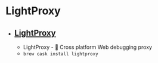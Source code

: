 # LightProxy
- [LightProxy](https://alibaba.github.io/lightproxy/)
  - 
  - LightProxy - 💎 Cross platform Web debugging proxy
  - `brew cask install lightproxy`
